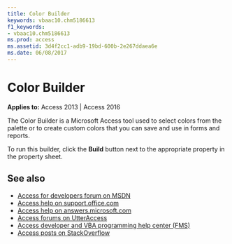 ```yaml
---
title: Color Builder
keywords: vbaac10.chm5186613
f1_keywords:
- vbaac10.chm5186613
ms.prod: access
ms.assetid: 3d4f2cc1-adb9-19bd-600b-2e267ddaea6e
ms.date: 06/08/2017
---
```



# Color Builder

  

**Applies to:** Access 2013 | Access 2016

The Color Builder is a Microsoft Access tool used to select colors from the palette or to create custom colors that you can save and use in forms and reports.

To run this builder, click the  **Build** button next to the appropriate property in the property sheet.

## See also

- [Access for developers forum on MSDN](https://social.msdn.microsoft.com/Forums/office/en-US/home?forum=accessdev)
- [Access help on support.office.com](https://support.office.com/search/results?query=Access)
- [Access help on answers.microsoft.com](https://answers.microsoft.com/en-us/msoffice/forum?page=1&;tab=question&;status=all&;auth=1)
- [Access forums on UtterAccess](http://www.utteraccess.com/forum/index.php?act=idx)
- [Access developer and VBA programming help center (FMS)](http://www.fmsinc.com/MicrosoftAccess/developer/)
- [Access posts on StackOverflow](https://stackoverflow.com/questions/tagged/ms-access)
